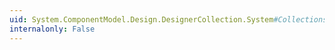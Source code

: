 ```yaml
---
uid: System.ComponentModel.Design.DesignerCollection.System#Collections#ICollection#Count
internalonly: False
---
```

